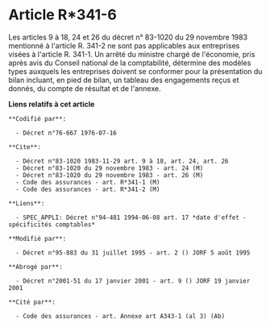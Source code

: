 # Article R*341-6

Les articles 9 à 18, 24 et 26 du décret n° 83-1020 du 29 novembre 1983 mentionné à l'article R. 341-2 ne sont pas applicables
aux entreprises visées à l'article R. 341-1. Un arrêté du ministre chargé de l'économie, pris après avis du Conseil national
de la comptabilité, détermine des modèles types auxquels les entreprises doivent se conformer pour la présentation du bilan
incluant, en pied de bilan, un tableau des engagements reçus et donnés, du compte de résultat et de l'annexe.

**Liens relatifs à cet article**

	**Codifié par**:

	  - Décret n°76-667 1976-07-16

	**Cite**:

	  - Décret n°83-1020 1983-11-29 art. 9 à 18, art. 24, art. 26
	  - Décret n°83-1020 du 29 novembre 1983 - art. 24 (M)
	  - Décret n°83-1020 du 29 novembre 1983 - art. 26 (M)
	  - Code des assurances - art. R*341-1 (M)
	  - Code des assurances - art. R*341-2 (M)

	**Liens**:

	  - SPEC_APPLI: Décret n°94-481 1994-06-08 art. 17 *date d'effet - spécificités comptables*

	**Modifié par**:

	  - Décret n°95-883 du 31 juillet 1995 - art. 2 () JORF 5 août 1995

	**Abrogé par**:

	  - Décret n°2001-51 du 17 janvier 2001 - art. 9 () JORF 19 janvier 2001

	**Cité par**:

	  - Code des assurances - art. Annexe art A343-1 (al 3) (Ab)
